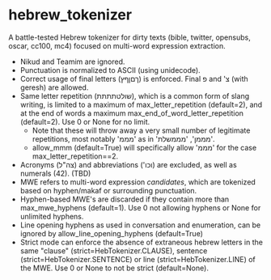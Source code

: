 # hebrew_tokenizer
A battle-tested Hebrew tokenizer for dirty texts (bible, twitter, opensubs, oscar, cc100, mc4) focused on multi-word expression extraction.

* Nikud and Teamim are ignored.
* Punctuation is normalized to ASCII (using unidecode).
* Correct usage of final letters (ךםןףץ) is enforced. Final פ and 'צ (with geresh) are allowed.
* Same letter repetition (שולטתתתת), which is a common form of slang writing, is limited to a maximum of max_letter_repetition (default=2),
    and at the end of words a maximum max_end_of_word_letter_repetition (default=2). Use 0 or None for no limit.
    * Note that these will throw away a very small number of legitimate repetitions, most notably 'מממ' as in 'מממן', 'מממשלת'.
    * allow_mmm (default=True) will specifically allow 'מממ' for the case max_letter_repetition==2.
* Acronyms (צה"ל) and abbreviations ('וכו) are excluded, as well as numerals (42). (TBD)
* MWE refers to multi-word expression *candidates*, which are tokenized based on hyphen/makaf or surrounding punctuation.
* Hyphen-based MWE's are discarded if they contain more than max_mwe_hyphens (default=1). Use 0 not allowing hyphens or None for unlimited hyphens.
* Line opening hyphens as used in conversation and enumeration, can be ignored by allow_line_opening_hyphens (default=True)
* Strict mode can enforce the absence of extraneous hebrew letters in the same "clause" (strict=HebTokenizer.CLAUSE),
    sentence (strict=HebTokenizer.SENTENCE) or line (strict=HebTokenizer.LINE) of the MWE. Use 0 or None to not be strict (default=None).
